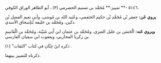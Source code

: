 ٥١٤٦ -** تمييز:** مُحَمَّد بن تسنيم الحضرمي (٣) ، أبو الطاهر الوراق الكوفي.

**يروي عَن:** جعفر بْن مُحَمَّدِ بْن حكيم الخثعمي، وعُبَيد الله بن مُوسَى، وأبي نعيم الفضل بْن دكين، ومُحَمَّد بن خليفة بْنإسحاق الأسدي.

**ويروي عَنه:** الْحَسَن بن عليل العنزي، ومُحَمَّد بن عثمان ابن أَبي شَيْبَة، ومُحَمَّد بن الْقَاسِمِ بن زكريا المحاربي، ويعقوب ابن سفيان الفارسي.

ذكره ابنُ حِبَّان في كتاب "الثقات" (١) .

ذكرناه للتمييز بينهما.